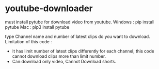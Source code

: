 # youtube-downloader

must install pytube for download video from youtube.
Windows : pip install pytube
Mac : pip3 install pytube

type Channel name and number of latest clips do you want to download.
Limitation of this code :
  - It has limit number of latest clips differently for each channel, this code cannot download clips more than limit number.
  - Can download only video, Cannot Download shorts.
